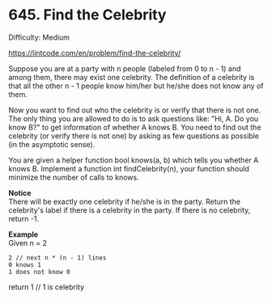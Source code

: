 # 645. Find the Celebrity

Difficulty: Medium

https://lintcode.com/en/problem/find-the-celebrity/

Suppose you are at a party with n people (labeled from 0 to n - 1) and among them, there may exist one celebrity. The definition of a celebrity is that all the other n - 1 people know him/her but he/she does not know any of them.

Now you want to find out who the celebrity is or verify that there is not one. The only thing you are allowed to do is to ask questions like: "Hi, A. Do you know B?" to get information of whether A knows B. You need to find out the celebrity (or verify there is not one) by asking as few questions as possible (in the asymptotic sense).

You are given a helper function bool knows(a, b) which tells you whether A knows B. Implement a function int findCelebrity(n), your function should minimize the number of calls to knows.

**Notice**  
There will be exactly one celebrity if he/she is in the party. Return the celebrity's label if there is a celebrity in the party. If there is no celebrity, return -1.

**Example**  
Given n = 2
```
2 // next n * (n - 1) lines 
0 knows 1
1 does not know 0
```
return 1 // 1 is celebrity
